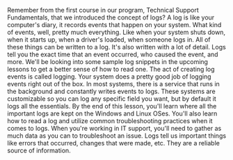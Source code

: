 Remember from the first course in our
program, Technical Support Fundamentals, that we introduced the concept of logs? A log is like your computer's diary, it
records events that happen on your system. What kind of events, well,
pretty much everything. Like when your system shuts down, when it starts up, when a driver's loaded,
when someone logs in. All of these things can
be written to a log. It's also written with a lot of detail. Logs tell you the exact time that an event
occurred, who caused the event, and more. We'll be looking into some
sample log snippets in the upcoming lessons to get
a better sense of how to read one. The act of creating log
events is called logging. Your system does a pretty good job of
logging events right out of the box. In most systems, there is a service
that runs in the background and constantly writes events to logs. These systems are customizable so you
can log any specific field you want, but by default it logs all the essentials. By the end of this lesson, you'll learn where all the important logs
are kept on the Windows and Linux OSes. You'll also learn how to read a log and utilize common troubleshooting
practices when it comes to logs. When you're working in IT support, you'll need to gather as much data
as you can to troubleshoot an issue. Logs tell us important things
like errors that occurred, changes that were made, etc. They are a reliable source of information.
